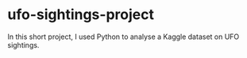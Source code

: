 # ufo-sightings-project
In this short project, I used Python to analyse a Kaggle dataset on UFO sightings.
